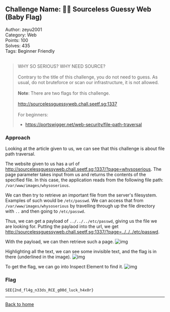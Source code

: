 ## Challenge Name: 🧑‍🎓 Sourceless Guessy Web (Baby Flag)
Author: zeyu2001  
Category: Web  
Points: 100  
Solves: 435  
Tags: Beginner Friendly  
<br>
>WHY SO SERIOUS? WHY NEED SOURCE?  <br>  
Contrary to the title of this challenge, you do not need to guess. As usual, do not bruteforce or scan our infrastructure, it is not allowed. <br><br>
<b>Note</b>: There are two flags for this challenge.
<br><br>http://sourcelessguessyweb.chall.seetf.sg:1337<br><br>
For beginners:<br>
> - https://portswigger.net/web-security/file-path-traversal



### Approach
Looking at the article given to us, we can see that this challenge is about file path traversal.

The website given to us has a url of http://sourcelessguessyweb.chall.seetf.sg:1337/?page=whysoserious. The page parameter takes input from us and returns the contents of the specified file. In this case, the application reads from the following file path: `/var/www/images/whysoserious`.

We can then try to retrieve an important file from the server's filesystem. Examples of such would be `/etc/passwd`. We can access that from `/var/www/images/whysoserious` by travelling through up the file directory with `..` and then going to `/etc/passwd`.

Thus, we can get a payload of `../../../etc/passwd`, giving us the file we are looking for. Putting the paylaod into the url, we get http://sourcelessguessyweb.chall.seetf.sg:1337/?page=../../../etc/passwd. 

With the payload, we can then retrieve such a page.
![img]( "Image")  

Highlighting all the text, we can see some invisible text, and the flag is in there (underlined in the image).
![img]( "Image")  

To get the flag, we can go into Inspect Element to find it.
![img]( "Image")


### Flag
`SEE{2nd_fl4g_n33ds_RCE_g00d_luck_h4x0r}`

---
[Back to home](https://github.com/Team-Rainbow-Hash/seetf-2022-writeups)
